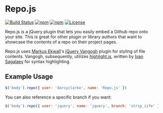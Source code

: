 Repo.js
=======

[![Build Status](http://img.shields.io/travis/darcyclarke/Repo.js.svg?style=flat-square)](https://travis-ci.org/darcyclarke/Repo.js)
[![npm](https://img.shields.io/npm/v/repo.js.svg?maxAge=2592000&style=flat-square)](https://www.npmjs.com/package/repo.js)
[![npm](https://img.shields.io/npm/dt/repo.js.svg?maxAge=2592000&style=flat-square)](https://www.npmjs.com/package/repo.js)
[![License](http://img.shields.io/:license-mit-blue.svg?style=flat-square)](http://darcyclarke.mit-license.org)

Repo.js is a jQuery plugin that lets you easily embed a Github repo onto your site. This is great for other plugin or library authors that want to showcase the contents of a repo on their project pages. 

Repo.js uses [Markus Ekwall](https://twitter.com/#!/mekwall)'s [jQuery Vangogh](https://github.com/mekwall/jquery-vangogh) plugin for styling of file contents. Vangogh, subsequently, utilizes [highlight.js](https://github.com/isagalaev/highlight.js), written by [Ivan Sagalaev](https://github.com/isagalaev) for syntax highlighting.

## Example Usage

```js
$('body').repo({ user: 'darcyclarke', name: 'Repo.js' })
```

You can also reference a specific branch if you want:

```js
$('body').repo({ user: 'jquery', name: 'jquery', branch: 'strip_iife' })
```

